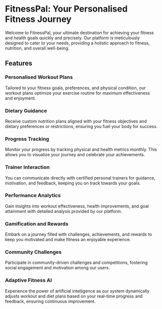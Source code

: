 <h1>FitnessPal: Your Personalised Fitness Journey</h1>
Welcome to FitnessPal, your ultimate destination for achieving your fitness and health goals quickly and precisely. Our platform is meticulously designed to cater to your needs, providing a holistic approach to fitness, nutrition, and overall well-being.

<h2>Features</h2>
<h3>Personalised Workout Plans</h3>
Tailored to your fitness goals, preferences, and physical condition, our workout plans optimize your exercise routine for maximum effectiveness and enjoyment.

<h3>Dietary Guidance</h3>
Receive custom nutrition plans aligned with your fitness objectives and dietary preferences or restrictions, ensuring you fuel your body for success.

<h3>Progress Tracking</h3>
Monitor your progress by tracking physical and health metrics monthly. This allows you to visualize your journey and celebrate your achievements.

<h3>Trainer Interaction</h3>
You can communicate directly with certified personal trainers for guidance, motivation, and feedback, keeping you on track towards your goals.

<h3>Performance Analytics</h3>
Gain insights into workout effectiveness, health improvements, and goal attainment with detailed analysis provided by our platform.

<h3>Gamification and Rewards</h3>
Embark on a journey filled with challenges, achievements, and rewards to keep you motivated and make fitness an enjoyable experience.

<h3>Community Challenges</h3>
Participate in community-driven challenges and competitions, fostering social engagement and motivation among our users.

<h3>Adaptive Fitness AI</h3>
Experience the power of artificial intelligence as our system dynamically adjusts workout and diet plans based on your real-time progress and feedback, ensuring continuous improvement.
